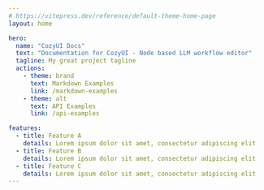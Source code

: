 ```yaml
---
# https://vitepress.dev/reference/default-theme-home-page
layout: home

hero:
  name: "CozyUI Docs"
  text: "Documentation for CozyUI - Node based LLM workflow editor"
  tagline: My great project tagline
  actions:
    - theme: brand
      text: Markdown Examples
      link: /markdown-examples
    - theme: alt
      text: API Examples
      link: /api-examples

features:
  - title: Feature A
    details: Lorem ipsum dolor sit amet, consectetur adipiscing elit
  - title: Feature B
    details: Lorem ipsum dolor sit amet, consectetur adipiscing elit
  - title: Feature C
    details: Lorem ipsum dolor sit amet, consectetur adipiscing elit
---
```


